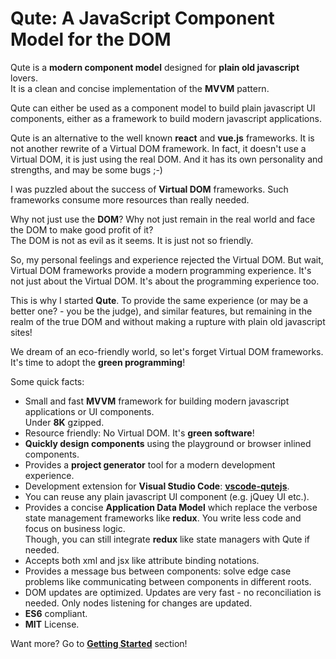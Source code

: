 # Qute: A JavaScript Component Model for the DOM

Qute is a **modern component model** designed for **plain old javascript** lovers.  \
It is a clean and concise implementation of the **MVVM** pattern.

Qute can either be used as a component model to build plain javascript UI components, either as a framework to build modern javascript applications.

Qute is an alternative to the well known **react** and **vue.js** frameworks. It is not another rewrite of a Virtual DOM framework. In fact, it doesn't use a Virtual DOM, it is just using the real DOM. And it has its own personality and strengths, and may be some bugs ;-)

I was puzzled about the success of **Virtual DOM** frameworks. Such frameworks consume more resources than really needed.

Why not just use the **DOM**? Why not just remain in the real world and face the DOM to make good profit of it?  \
The DOM is not as evil as it seems. It is just not so friendly.

So, my personal feelings and experience rejected the Virtual DOM. But wait, Virtual DOM frameworks provide a modern programming experience. It's not just about the Virtual DOM. It's about the programming experience too.

This is why I started **Qute**. To provide the same experience (or may be a better one? - you be the judge), and similar features, but remaining in the realm of the true DOM and without making a rupture with plain old javascript sites!

We dream of an eco-friendly world, so let's forget Virtual DOM frameworks.  \
It's time to adopt the **green programming**!

Some quick facts:

* Small and fast **MVVM** framework for building modern javascript applications or UI components.  \
Under **8K** gzipped.
* Resource friendly: No Virtual DOM. It's **green software**!
* **Quickly design components** using the playground or browser inlined components.
* Provides a **project generator** tool for a modern development experience.
* Development extension for **Visual Studio Code**: **[vscode-qutejs](https://marketplace.visualstudio.com/items?itemName=quandora.vscode-qutejs)**.
* You can reuse any plain javascript UI component (e.g. jQuey UI etc.).
* Provides a concise **Application Data Model** which replace the verbose state management frameworks like **redux**. You write less code and focus on business logic.  \
Though, you can still integrate **redux** like state managers with Qute if needed.
* Accepts both xml and jsx like attribute binding notations.
* Provides a message bus between components: solve edge case problems like communicating between components in different roots.
* DOM updates are optimized. Updates are very fast - no reconciliation is needed. Only nodes listening for changes are updated.
* **ES6** compliant.
* **MIT** License.

Want more? Go to **[Getting Started](#/getting-started)** section!

